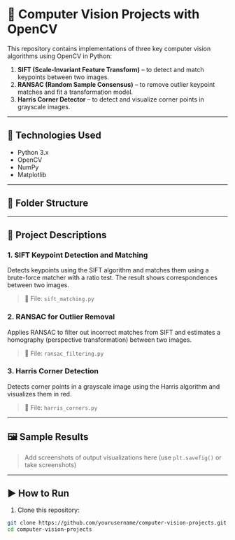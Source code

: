 # 🧠 Computer Vision Projects with OpenCV

This repository contains implementations of three key computer vision algorithms using OpenCV in Python:

1. **SIFT (Scale-Invariant Feature Transform)** – to detect and match keypoints between two images.
2. **RANSAC (Random Sample Consensus)** – to remove outlier keypoint matches and fit a transformation model.
3. **Harris Corner Detector** – to detect and visualize corner points in grayscale images.

---

## 🔧 Technologies Used

- Python 3.x
- OpenCV
- NumPy
- Matplotlib

---

## 📁 Folder Structure


---

## 📌 Project Descriptions

### 1. SIFT Keypoint Detection and Matching
Detects keypoints using the SIFT algorithm and matches them using a brute-force matcher with a ratio test. The result shows correspondences between two images.

> 📂 File: `sift_matching.py`

### 2. RANSAC for Outlier Removal
Applies RANSAC to filter out incorrect matches from SIFT and estimates a homography (perspective transformation) between two images.

> 📂 File: `ransac_filtering.py`

### 3. Harris Corner Detection
Detects corner points in a grayscale image using the Harris algorithm and visualizes them in red.

> 📂 File: `harris_corners.py`

---

## 🖼️ Sample Results

> Add screenshots of output visualizations here (use `plt.savefig()` or take screenshots)

---

## ▶️ How to Run

1. Clone this repository:
```bash
git clone https://github.com/yourusername/computer-vision-projects.git
cd computer-vision-projects
